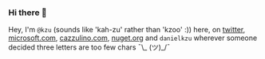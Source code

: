 ### Hi there 👋

Hey, I'm `@kzu` (sounds like 'kah-zu' rather than 'kzoo' :)) here, on [twitter](https://twitter.com/kzu), 
[microsoft.com](mailto:kzu@microsoft.com), [cazzulino.com](kzu@cazzulino.com), [nuget.org](http://www.nuget.org/profiles/kzu) 
and `danielkzu` wherever someone decided three letters are too few chars ¯\\_ (ツ)_/¯


<!--
**kzu/kzu** is a ✨ _special_ ✨ repository because its `README.md` (this file) appears on your GitHub profile.

Here are some ideas to get you started:

- 🔭 I’m currently working on ...
- 🌱 I’m currently learning ...
- 👯 I’m looking to collaborate on ...
- 🤔 I’m looking for help with ...
- 💬 Ask me about ...
- 📫 How to reach me: ...
- 😄 Pronouns: ...
- ⚡ Fun fact: ...
-->
